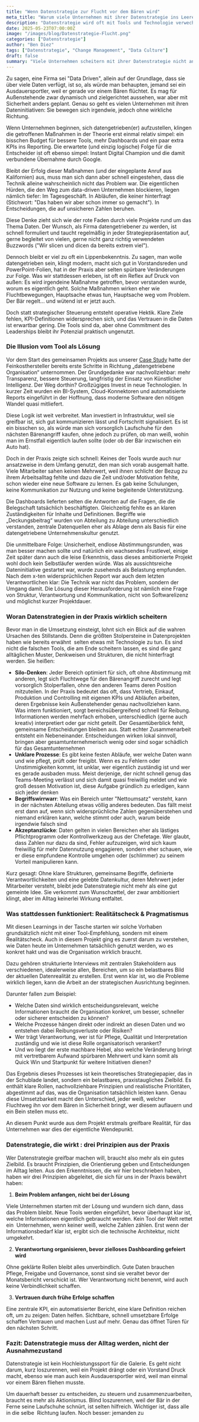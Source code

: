 ```yaml
---
title: "Wenn Datenstrategie zur Flucht vor dem Bären wird"
meta_title: "Warum viele Unternehmen mit ihrer Datenstrategie ins Leere laufen und was sie stattdessen tun sollten"
description: "Datenstrategie wird oft mit Tools und Technologie verwechselt, dabei liegt das Problem fast immer im Arbeitsalltag. Ein Praxisblick auf die echten Hürden und den Weg zu spürbarem Wandel."
date: 2025-05-23T07:00:00Z
image: "/images/blog/Datenstrategie-Flucht.png"
categories: ["Datenstrategie"]
author: "Ben Diez"
tags: ["Datenstrategie", "Change Management", "Data Culture"]
draft: false
summary: "Viele Unternehmen scheitern mit ihrer Datenstrategie nicht an Technik, sondern am Alltag. Warum BI-Initiativen oft nach Aktionismus aussehen, wie man Wirkung erzielt und was das mit Bären zu tun hat."
---
```


Zu sagen, eine Firma sei "Data Driven", allein auf der Grundlage, dass sie über viele Daten verfügt, ist so, als würde man behaupten, jemand sei ein Ausdauersportler, weil er gerade vor einem Bären flüchtet. Es mag für Außenstehende zwar dynamisch und zielgerichtet aussehen, war aber mit Sicherheit anders geplant. Genau so geht es vielen Unternehmen mit ihren Dateninitiativen: Sie bewegen sich irgendwie, jedoch ohne wirkliche Richtung.

Wenn Unternehmen beginnen, sich datengetrieben(er) aufzustellen, klingen die getroffenen Maßnahmen in der Theorie erst einmal relativ simpel: ein bisschen Budget für bessere Tools, mehr Dashboards und ein paar extra KPIs ins Reporting. Die erwartete (und einzig logische) Folge für die Entscheider ist oft ebenso simpel: Instant Digital Champion und die damit verbundene Übernahme durch Google.

Bleibt der Erfolg dieser Maßnahmen (und der eingeplante Anruf aus  Kalifornien) aus, muss man sich dann aber schnell eingestehen, dass die Technik alleine wahrscheinlich nicht das Problem war. Die eigentlichen Hürden, die den Weg zum data-driven Unternehmen blockieren, liegen nämlich tiefer: Im Tagesgeschäft. In Abläufen, die keiner hinterfragt (Stichwort: "Das haben wir aber schon immer so gemacht"). In Entscheidungen, die auf unsicheren Zahlen beruhen.

Diese Denke zieht sich wie der rote Faden durch viele Projekte rund um das Thema Daten. Der Wunsch, als Firma datengetriebener zu werden, ist schnell formuliert und taucht regelmäßig in jeder Strategiepräsentation auf, gerne begleitet von vielen, gerne nicht ganz richtig verwendeten Buzzwords ("Wir slicen und dicen da bereits extrem viel"). 

Dennoch bleibt er viel zu oft ein Lippenbekenntnis. Zu sagen, man wolle datengetrieben sein, klingt modern, macht sich gut in Vorstandsreden und PowerPoint-Folien, hat in der Praxis aber selten spürbare Veränderungen zur Folge. Was wir stattdessen erleben, ist oft ein Reflex auf Druck von außen: Es wird irgendeine Maßnahme getroffen, bevor verstanden wurde, worum es eigentlich geht. Solche Maßnahmen wirken eher wie Fluchtbewegungen, Hauptsache etwas tun, Hauptsache weg vom Problem. Der Bär regelt... und wütend ist er jetzt auch.

Doch statt strategischer Steuerung entsteht operative Hektik. Klare Ziele fehlen, KPI-Definitionen widersprechen sich, und das Vertrauen in die Daten ist erwartbar gering. Die Tools sind da, aber ohne Commitment des Leaderships bleibt ihr Potenzial praktisch ungenutzt.

### Die Illusion vom Tool als Lösung

Vor dem Start des gemeinsamen Projekts aus unserer [Case Study](https://alpinedata.de/casestudies/study-7/) hatte der Feinkosthersteller bereits erste Schritte in Richtung „datengetriebene Organisation“ unternommen. Der Grundgedanke war nachvollziehbar: mehr Transparenz, bessere Steuerung, langfristig der Einsatz von Künstlicher Intelligenz. Der Weg dorthin? Großzügiges Invest in neue Technologien. In kurzer Zeit wurden ein BI-System, Cloud-Konnektoren und automatisierte Reports eingeführt in der Hoffnung, dass moderne Software den nötigen Wandel quasi mitliefert.

Diese Logik ist weit verbreitet. Man investiert in Infrastruktur, weil sie greifbar ist, sich gut kommunizieren lässt und Fortschritt signalisiert. Es ist ein bisschen so, als würde man sich vorsorglich Laufschuhe für den nächsten Bärenangriff kaufen, ohne jedoch zu prüfen, ob man weiß, wohin man im Ernstfall eigentlich laufen sollte (oder ob der Bär inzwischen ein Auto hat).

Doch in der Praxis zeigte sich schnell: Keines der Tools wurde auch nur ansatzweise in dem Umfang genutzt, den man sich vorab ausgemalt hatte. Viele Mitarbeiter sahen keinen Mehrwert, weil ihnen schlicht der Bezug zu ihrem Arbeitsalltag fehlte und dazu die Zeit und/oder Motivation fehlte, schon wieder eine neue Software zu lernen. Es gab keine Schulungen, keine Kommunikation zur Nutzung und keine begleitende Unterstützung. 

Die Dashboards lieferten selten die Antworten auf die Fragen, die die Belegschaft tatsächlich beschäftigten. Gleichzeitig fehlte es an klaren Zuständigkeiten für Inhalte und Definitionen. Begriffe wie „Deckungsbeitrag“ wurden von Abteilung zu Abteilung unterschiedlich verstanden, zentrale Datenquellen eher als Ablage denn als Basis für eine datengetriebene Unternehmenskultur genutzt.

Die unmittelbare Folge: Unsicherheit, endlose Abstimmungsrunden, was man besser machen sollte und natürlich ein wachsendes Frustlevel, einige Zeit später dann auch die leise Erkenntnis, dass dieses ambitionierte Projekt wohl doch kein Selbstläufer werden würde. Was als aussichtsreiche Dateninitiative gestartet war, wurde zusehends als Belastung empfunden. Nach dem x-ten widersprüchlichen Report war auch dem letzten Verantwortlichen klar: Die Technik war nicht das Problem, sondern der Umgang damit. Die Lösung dieser Herausforderung ist nämlich eine Frage von Struktur, Verantwortung und Kommunikation, nicht von Softwarelizenz und möglichst kurzer Projektdauer.

### Woran Datenstrategien in der Praxis wirklich scheitern

Bevor man in die Umsetzung einsteigt, lohnt sich ein Blick auf die wahren Ursachen des Stillstands. Denn die größten Stolpersteine in Datenprojekten haben wie bereits erwähnt  selten etwas mit Technologie zu tun. Es sind nicht die falschen Tools, die am Ende scheitern lassen, es sind die ganz alltäglichen Muster, Denkweisen und Strukturen, die nicht hinterfragt werden. Sie heißen:

- **Silo-Denken**: Jeder Bereich optimiert für sich, oft ohne Abstimmung mit anderen, legt sich Fluchtwege für den Bärenangriff zurecht und legt vorsorglich Stolperfallen, ohne den anderen Teams deren Position mitzuteilen. In der Praxis bedeutet das oft, dass Vertrieb, Einkauf, Produktion und Controlling mit eigenen KPIs und Abläufen arbeiten, deren Ergebnisse kein Außenstehender genau nachvollziehen kann. Was intern funktioniert, sorgt bereichsübergreifend schnell für Reibung. Informationen werden mehrfach erhoben, unterschiedlich (gerne auch kreativ) interpretiert oder gar nicht geteilt. Der Gesamtüberblick fehlt, gemeinsame Entscheidungen bleiben aus. Statt echter Zusammenarbeit entsteht ein Nebeneinander. Entscheidungen wirken lokal sinnvoll, bringen aber gesamtunternehmerisch wenig oder sind sogar schädlich für das Gesamtunternehmen
- **Unklare Prozesse**: Es gibt keine festen Abläufe, wer welche Daten wann und wie pflegt, prüft oder freigibt. Wenn es zu Fehlern oder Unstimmigkeiten kommt, ist unklar, wer eigentlich zuständig ist und wer es gerade ausbaden muss. Meist derjenige, der nicht schnell genug das Teams-Meeting verlässt und sich damit quasi freiwillig meldet und wie groß dessen Motivation ist, diese Aufgabe gründlich zu erledigen, kann sich jeder denken
- **Begriffswirrwarr**: Was ein Bereich unter "Nettoumsatz" versteht, kann in der nächsten Abteilung etwas völlig anderes bedeuten. Das fällt meist erst dann auf, wenn sich widersprüchliche Zahlen gegenüberstehen und niemand erklären kann, welche stimmt oder auch, warum beide irgendwie falsch sind
- **Akzeptanzlücke**: Daten gelten in vielen Bereichen eher als lästiges Pflichtprogramm oder Kontrollwerkzeug aus der Chefetage. Wer glaubt, dass Zahlen nur dazu da sind, Fehler aufzuzeigen, wird sich kaum freiwillig für mehr Datennutzung engagieren, sondern eher schauen, wie er diese empfundene Kontrolle umgehen oder (schlimmer) zu seinem Vorteil manipulieren kann.

Kurz gesagt: Ohne klare Strukturen, gemeinsame Begriffe, definierte Verantwortlichkeiten und eine gelebte Datenkultur, deren Mehrwert jeder Mitarbeiter versteht, bleibt jede Datenstrategie nicht mehr als eine gut gemeinte Idee. Sie verkommt zum Wunschzettel, der zwar ambitioniert klingt, aber im Alltag keinerlei Wirkung entfaltet.

### Was stattdessen funktioniert: Realitätscheck & Pragmatismus

Mit diesen Learnings in der Tasche starten wir solche Vorhaben grundsätzlich nicht mit einer Tool-Empfehlung, sondern mit einem Realitätscheck. Auch in diesem Projekt ging es zuerst darum zu verstehen, wie Daten heute im Unternehmen tatsächlich genutzt werden, wo es konkret hakt und was die Organisation wirklich braucht. 

Dazu gehören strukturierte Interviews mit zentralen Stakeholdern aus verschiedenen, idealerweise allen, Bereichen, um so ein belastbares Bild der aktuellen Datenrealität zu erstellen. Erst wenn klar ist, wo die Probleme wirklich liegen, kann die Arbeit an der strategischen Ausrichtung beginnen.

Darunter fallen zum Beispiel:

- Welche Daten sind wirklich entscheidungsrelevant, welche Informationen braucht die Organisation konkret, um besser, schneller oder sicherer entscheiden zu können?
- Welche Prozesse hängen direkt oder indirekt an diesen Daten und wo entstehen dabei Reibungsverluste oder Risiken?
- Wer trägt Verantwortung, wer ist für Pflege, Qualität und Interpretation zuständig und wie ist diese Rolle organisatorisch verankert?
- Und wo liegt der erste machbare Hebel, also welche Veränderung bringt mit vertretbarem Aufwand spürbaren Mehrwert und kann somit als Quick Win und Startpunkt für weitere Initiativen dienen?

Das Ergebnis dieses Prozesses ist kein theoretisches Strategiepapier, das in der Schublade landet, sondern ein belastbares, praxistaugliches Zielbild. Es enthält klare Rollen, nachvollziehbare Prinzipien und realistische Prioritäten, abgestimmt auf das, was die Organisation tatsächlich leisten kann. Genau diese Umsetzbarkeit macht den Unterschied, jeder weiß, welcher Fluchtweg ihn vor dem Bären in Sicherheit bringt, wer diesem auflauern und ein Bein stellen muss etc.

An diesem Punkt wurde aus dem Projekt erstmals greifbare Realität, für das Unternehmen war dies der eigentliche Wendepunkt.

### Datenstrategie, die wirkt : drei Prinzipien aus der Praxis

Wer Datenstrategie greifbar machen will, braucht also mehr als ein gutes Zielbild. Es braucht Prinzipien, die Orientierung geben und Entscheidungen im Alltag leiten. Aus den Erkenntnissen, die wir hier beschrieben haben, haben wir drei Prinzipien abgeleitet, die sich für uns in der Praxis bewährt haben:

1. **Beim Problem anfangen, nicht bei der Lösung** 

Viele Unternehmen starten mit der Lösung und wundern sich dann, dass das Problem bleibt. Neue Tools werden eingeführt, bevor überhaupt klar ist, welche Informationen eigentlich gebraucht werden. Kein Tool der Welt rettet ein  Unternehmen, wenn keiner weiß, welche Zahlen zählen. Erst wenn der Informationsbedarf klar ist, ergibt sich die technische Architektur, nicht umgekehrt.

2. **Verantwortung organisieren, bevor zielloses Dashboarding gefeiert wird**
 
Ohne geklärte Rollen bleibt alles unverbindlich. Gute Daten brauchen Pflege, Freigabe und Governance, sonst sind sie veraltet bevor der Monatsbericht verschickt ist. Wer Verantwortung nicht benennt, wird auch keine Verbindlichkeit schaffen.

3. **Vertrauen durch frühe Erfolge schaffen**

Eine zentrale KPI, ein automatisierter Bericht, eine klare Definition reichen oft, um zu zeigen: Daten helfen. Sichtbare, schnell umsetzbare Erfolge schaffen Vertrauen und machen Lust auf mehr. Genau das öffnet Türen für den nächsten Schritt.

### Fazit: Datenstrategie muss der Alltag werden, nicht der Ausnahmezustand

Datenstrategie ist kein Hochleistungssport für die Galerie. Es geht nicht darum, kurz loszurennen, weil ein Projekt drängt oder ein Vorstand Druck macht, ebenso wie man auch kein Ausdauersportler wird, weil man einmal vor einem Bären fliehen musste. 

Um dauerhaft besser zu entscheiden, zu steuern und zusammenzuarbeiten, braucht es mehr als Aktionismus. Blind loszurennen, weil der Bär in der Ferne seine Laufschuhe schnürt, ist selten hilfreich. Wichtiger ist, dass alle in die selbe  Richtung laufen. Noch besser: jemanden zu
